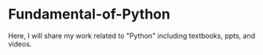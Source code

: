 # Fundamental-of-Python
Here, I will share my work related to "Python" including textbooks, ppts, and videos. 
